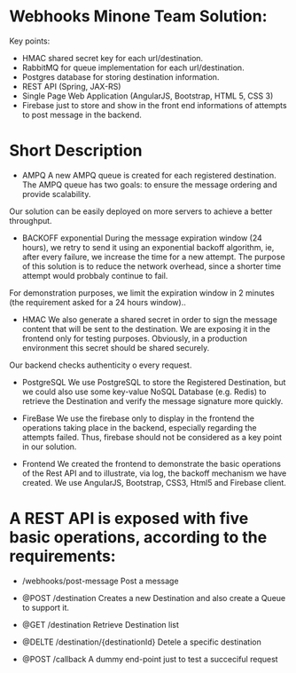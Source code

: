 # Webhooks Minone Team Solution:
Key points:
- HMAC shared secret key for each url/destination.
- RabbitMQ for queue implementation for each url/destination.
- Postgres database for storing destination information.
- REST API (Spring, JAX-RS)
- Single Page Web Application (AngularJS, Bootstrap, HTML 5, CSS 3)
- Firebase just to store and show in the front end informations of attempts to post message in the backend.

# Short Description

- AMPQ
A new AMPQ queue is created for each registered destination. The AMPQ queue has two goals: to ensure the message ordering and provide scalability.

Our solution can be easily deployed on more servers to achieve a better throughput.

- BACKOFF exponential
During the message expiration window (24 hours), we retry to send it using an exponential backoff algorithm, ie, after every failure, we increase the time for a new attempt. The purpose of this solution is to reduce the network overhead, since a shorter time attempt would probbaly continue to fail.

For demonstration purposes, we limit the expiration window in 2 minutes (the requirement asked for a 24 hours window)..

- HMAC
We also generate a shared secret in order to sign the message content that will be sent to the destination. We are exposing it in the frontend only for testing purposes. Obviously, in a production environment this secret should be shared securely.

Our backend checks authenticity o every request.

- PostgreSQL
We use PostgreSQL to store the Registered Destination, but we could also use some key-value NoSQL Database (e.g. Redis) to retrieve the Destination and verify the message signature more quickly.

- FireBase
We use the firebase only to display in the frontend the operations taking place in the backend, especially regarding the attempts failed. Thus, firebase should not be considered as a key point in our solution.

- Frontend
We created the frontend to demonstrate the basic operations of the Rest API and to illustrate, via log, the backoff mechanism we have created. We use AngularJS, Bootstrap, CSS3, Html5 and Firebase client.


# A REST API is exposed with five basic operations, according to the requirements:

- /webhooks/post-message
Post a message

- @POST /destination
Creates a new Destination and also create a Queue to support it.

- @GET /destination
Retrieve Destination list

- @DELTE /destination/{destinationId}
Detele a specific destination

- @POST /callback
A dummy end-point just to test a succeciful request

